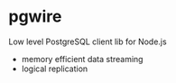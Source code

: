 # pgwire

Low level PostgreSQL client lib for Node.js

- memory efficient data streaming
- logical replication
